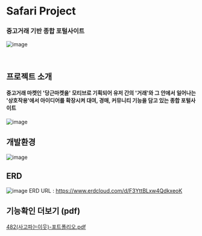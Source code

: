 # Safari Project
### 중고거래 기반 종합 포털사이트 
![image](https://github.com/haribo0/safari/assets/77721961/fae7f2fb-5325-4979-8267-99d7c67e36eb)

<br>

## 프로젝트 소개
#### 중고거래 마켓인 '당근마켓을' 모티브로 기획되어 유저 간의 '거래'와 그 안에서 일어나는 '상호작용'에서 아이디어를 확장시켜 대여, 경매, 커뮤니티 기능을 담고 있는 종합 포털사이트
![image](https://github.com/haribo0/safari/assets/77721961/a1788497-0d2c-4636-8a3e-bc4971f2cebc)



## 개발환경
![image](https://github.com/haribo0/safari/assets/77721961/a58b47c9-4f75-49ff-ba9c-ddb6f88090f7)

## ERD
![image](https://github.com/haribo0/safari/assets/77721961/1fb5de89-f5d3-40ef-8809-7baa749c9559)
ERD URL : https://www.erdcloud.com/d/F3YttBLxw4QdkxeoK

## 기능확인 더보기 (pdf)
[482(사고파는이웃)-포트폴리오.pdf](https://github.com/haribo0/safari/files/12329772/482.-.pdf)


